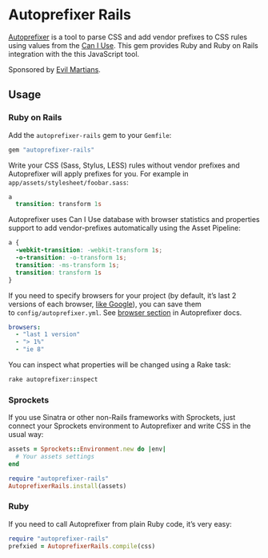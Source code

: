 ﻿# Autoprefixer Rails

[Autoprefixer](https://github.com/ai/autoprefixer) is a tool
to parse CSS and add vendor prefixes to CSS rules using values
from the [Can I Use](http://caniuse.com/). This gem provides
Ruby and Ruby on Rails integration with the this JavaScript tool.

Sponsored by [Evil Martians](http://evilmartians.com/).

## Usage

### Ruby on Rails

Add the `autoprefixer-rails` gem to your `Gemfile`:

```ruby
gem "autoprefixer-rails"
```

Write your CSS (Sass, Stylus, LESS) rules without vendor prefixes
and Autoprefixer will apply prefixes for you.
For example in `app/assets/stylesheet/foobar.sass`:

```sass
a
  transition: transform 1s
```

Autoprefixer uses Can I Use database with browser statistics and properties
support to add vendor-prefixes automatically using the Asset Pipeline:

```css
a {
  -webkit-transition: -webkit-transform 1s;
  -o-transition: -o-transform 1s;
  transition: -ms-transform 1s;
  transition: transform 1s
}
```

If you need to specify browsers for your project (by default, it’s last
2 versions of each browser, [like Google]), you can save them
to `config/autoprefixer.yml`. See [browser section] in Autoprefixer docs.

```yaml
browsers:
  - "last 1 version"
  - "> 1%"
  - "ie 8"
```

You can inspect what properties will be changed using a Rake task:

```sh
rake autoprefixer:inspect
```

[like Google]:     http://support.google.com/a/bin/answer.py?answer=33864
[browser section]: https://github.com/ai/autoprefixer#browsers

### Sprockets

If you use Sinatra or other non-Rails frameworks with Sprockets,
just connect your Sprockets environment to Autoprefixer and write CSS
in the usual way:

```ruby
assets = Sprockets::Environment.new do |env|
  # Your assets settings
end

require "autoprefixer-rails"
AutoprefixerRails.install(assets)
```

### Ruby

If you need to call Autoprefixer from plain Ruby code, it’s very easy:

```ruby
require "autoprefixer-rails"
prefxied = AutoprefixerRails.compile(css)
```

